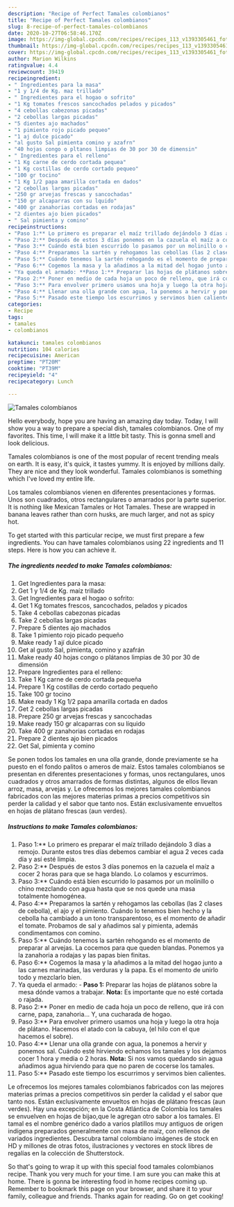 ```yaml
---
description: "Recipe of Perfect Tamales colombianos"
title: "Recipe of Perfect Tamales colombianos"
slug: 8-recipe-of-perfect-tamales-colombianos
date: 2020-10-27T06:58:46.170Z
image: https://img-global.cpcdn.com/recipes/recipes_113_v1393305461_foto_foto_00003807/751x532cq70/tamales-colombianos-foto-principal.jpg
thumbnail: https://img-global.cpcdn.com/recipes/recipes_113_v1393305461_foto_foto_00003807/751x532cq70/tamales-colombianos-foto-principal.jpg
cover: https://img-global.cpcdn.com/recipes/recipes_113_v1393305461_foto_foto_00003807/751x532cq70/tamales-colombianos-foto-principal.jpg
author: Marion Wilkins
ratingvalue: 4.4
reviewcount: 39419
recipeingredient:
- " Ingredientes para la masa"
- "1 y 1/4 de Kg. maz trillado"
- " Ingredientes para el hogao o sofrito"
- "1 Kg tomates frescos sancochados pelados y picados"
- "4 cebollas cabezonas picadas"
- "2 cebollas largas picadas"
- "5 dientes ajo machados"
- "1 pimiento rojo picado pequeo"
- "1 aj dulce picado"
- "al gusto Sal pimienta comino y azafrn"
- "40 hojas congo o pltanos limpias de 30 por 30 de dimensin"
- " Ingredientes para el relleno"
- "1 Kg carne de cerdo cortada pequea"
- "1 Kg costillas de cerdo cortado pequeo"
- "100 gr tocino"
- "1 Kg 1/2 papa amarilla cortada en dados"
- "2 cebollas largas picadas"
- "250 gr arvejas frescas y sancochadas"
- "150 gr alcaparras con su lquido"
- "400 gr zanahorias cortadas en rodajas"
- "2 dientes ajo bien picados"
- " Sal pimienta y comino"
recipeinstructions:
- "Paso 1:** Lo primero es preparar el maíz trillado dejándolo 3 días a remojo. Durante estos tres días debemos cambiar el agua 2 veces cada día y así esté limpia."
- "Paso 2:** Después de estos 3 días ponemos en la cazuela el maíz a cocer 2 horas para que se haga blando. Lo colamos y escurrimos."
- "Paso 3:** Cuándo está bien escurrido lo pasamos por un molinillo o chino mezclando con agua hasta que se nos quede una masa totalmente homogénea."
- "Paso 4:** Preparamos la sartén y rehogamos las cebollas (las 2 clases de cebolla), el ajo y el pimiento. Cuándo lo tenemos bien hecho y la cebolla ha cambiado a un tono transparentoso, es el momento de añadir el tomate. Probamos de sal y añadimos sal y pimienta, además condimentamos con comino."
- "Paso 5:** Cuándo tenemos la sartén rehogando es el momento de preparar al arvejas. La cocemos para que queden blandas. Ponemos ya la zanahoria a rodajas y las papas bien finitas."
- "Paso 6:** Cogemos la masa y la añadimos a la mitad del hogao junto a las carnes marinadas, las verduras y la papa. Es el momento de unirlo todo y mezclarlo bien."
- "Ya queda el armado: **Paso 1:** Preparar las hojas de plátanos sobre la mesa dónde vamos a trabajar. **Nota:** Es importante que no esté cortada o rajada."
- "Paso 2:** Poner en medio de cada hoja un poco de relleno, que irá con carne, papa, zanahoria... Y, una cucharada de hogao."
- "Paso 3:** Para envolver primero usamos una hoja y luego la otra hoja de plátano. Hacemos el atado con la cabuya, (el hilo con el que hacemos el sobre)."
- "Paso 4:** Llenar una olla grande con agua, la ponemos a hervir y ponemos sal. Cuándo esté hirviendo echamos los tamales y los dejamos cocer 1 hora y media o 2 horas. **Nota:** Si nos vamos quedando sin agua añadimos agua hirviendo para que no paren de cocerse los tamales."
- "Paso 5:** Pasado este tiempo los escurrimos y servimos bien calientes."
categories:
- Recipe
tags:
- tamales
- colombianos

katakunci: tamales colombianos 
nutrition: 104 calories
recipecuisine: American
preptime: "PT20M"
cooktime: "PT39M"
recipeyield: "4"
recipecategory: Lunch

---
```



![Tamales colombianos](https://img-global.cpcdn.com/recipes/recipes_113_v1393305461_foto_foto_00003807/751x532cq70/tamales-colombianos-foto-principal.jpg)

Hello everybody, hope you are having an amazing day today. Today, I will show you a way to prepare a special dish, tamales colombianos. One of my favorites. This time, I will make it a little bit tasty. This is gonna smell and look delicious.

Tamales colombianos is one of the most popular of recent trending meals on earth. It is easy, it's quick, it tastes yummy. It is enjoyed by millions daily. They are nice and they look wonderful. Tamales colombianos is something which I've loved my entire life.

Los tamales colombianos vienen en diferentes presentaciones y formas. Unos son cuadrados, otros rectangulares o amarrados por la parte superior. It is nothing like Mexican Tamales or Hot Tamales. These are wrapped in banana leaves rather than corn husks, are much larger, and not as spicy hot.


To get started with this particular recipe, we must first prepare a few ingredients. You can have tamales colombianos using 22 ingredients and 11 steps. Here is how you can achieve it.

<!--inarticleads1-->

##### The ingredients needed to make Tamales colombianos:

1. Get  Ingredientes para la masa:
1. Get 1 y 1/4 de Kg. maíz trillado
1. Get  Ingredientes para el hogao o sofrito:
1. Get 1 Kg tomates frescos, sancochados, pelados y picados
1. Take 4 cebollas cabezonas picadas
1. Take 2 cebollas largas picadas
1. Prepare 5 dientes ajo machados
1. Take 1 pimiento rojo picado pequeño
1. Make ready 1 ají dulce picado
1. Get al gusto Sal, pimienta, comino y azafrán
1. Make ready 40 hojas congo o plátanos limpias de 30 por 30 de dimensión
1. Prepare  Ingredientes para el relleno:
1. Take 1 Kg carne de cerdo cortada pequeña
1. Prepare 1 Kg costillas de cerdo cortado pequeño
1. Take 100 gr tocino
1. Make ready 1 Kg 1/2 papa amarilla cortada en dados
1. Get 2 cebollas largas picadas
1. Prepare 250 gr arvejas frescas y sancochadas
1. Make ready 150 gr alcaparras con su líquido
1. Take 400 gr zanahorias cortadas en rodajas
1. Prepare 2 dientes ajo bien picados
1. Get  Sal, pimienta y comino


Se ponen todos los tamales en una olla grande, donde previamente se ha puesto en el fondo palitos o ameros de maiz. Estos tamales colombianos se presentan en diferentes presentaciones y formas, unos rectangulares, unos cuadrados y otros amarrados de formas distintas, algunos de ellos llevan arroz, masa, arvejas y. Le ofrecemos los mejores tamales colombianos fabricados con las mejores materias primas a precios competitivos sin perder la calidad y el sabor que tanto nos. Están exclusivamente envueltos en hojas de plátano frescas (aun verdes). 

<!--inarticleads2-->

##### Instructions to make Tamales colombianos:

1. Paso 1:** Lo primero es preparar el maíz trillado dejándolo 3 días a remojo. Durante estos tres días debemos cambiar el agua 2 veces cada día y así esté limpia.
1. Paso 2:** Después de estos 3 días ponemos en la cazuela el maíz a cocer 2 horas para que se haga blando. Lo colamos y escurrimos.
1. Paso 3:** Cuándo está bien escurrido lo pasamos por un molinillo o chino mezclando con agua hasta que se nos quede una masa totalmente homogénea.
1. Paso 4:** Preparamos la sartén y rehogamos las cebollas (las 2 clases de cebolla), el ajo y el pimiento. Cuándo lo tenemos bien hecho y la cebolla ha cambiado a un tono transparentoso, es el momento de añadir el tomate. Probamos de sal y añadimos sal y pimienta, además condimentamos con comino.
1. Paso 5:** Cuándo tenemos la sartén rehogando es el momento de preparar al arvejas. La cocemos para que queden blandas. Ponemos ya la zanahoria a rodajas y las papas bien finitas.
1. Paso 6:** Cogemos la masa y la añadimos a la mitad del hogao junto a las carnes marinadas, las verduras y la papa. Es el momento de unirlo todo y mezclarlo bien.
1. Ya queda el armado: - **Paso 1:** Preparar las hojas de plátanos sobre la mesa dónde vamos a trabajar. **Nota:** Es importante que no esté cortada o rajada.
1. Paso 2:** Poner en medio de cada hoja un poco de relleno, que irá con carne, papa, zanahoria... Y, una cucharada de hogao.
1. Paso 3:** Para envolver primero usamos una hoja y luego la otra hoja de plátano. Hacemos el atado con la cabuya, (el hilo con el que hacemos el sobre).
1. Paso 4:** Llenar una olla grande con agua, la ponemos a hervir y ponemos sal. Cuándo esté hirviendo echamos los tamales y los dejamos cocer 1 hora y media o 2 horas. **Nota:** Si nos vamos quedando sin agua añadimos agua hirviendo para que no paren de cocerse los tamales.
1. Paso 5:** Pasado este tiempo los escurrimos y servimos bien calientes.


Le ofrecemos los mejores tamales colombianos fabricados con las mejores materias primas a precios competitivos sin perder la calidad y el sabor que tanto nos. Están exclusivamente envueltos en hojas de plátano frescas (aun verdes). Hay una excepción; en la Costa Atlántica de Colombia los tamales se envuelven en hojas de bijao,que le agregan otro sabor a los tamales. El tamal es el nombre genérico dado a varios platillos muy antiguos de origen indígena preparados generalmente con masa de maíz, con rellenos de variados ingredientes. Descubra tamal colombiano imágenes de stock en HD y millones de otras fotos, ilustraciones y vectores en stock libres de regalías en la colección de Shutterstock. 

So that's going to wrap it up with this special food tamales colombianos recipe. Thank you very much for your time. I am sure you can make this at home. There is gonna be interesting food in home recipes coming up. Remember to bookmark this page on your browser, and share it to your family, colleague and friends. Thanks again for reading. Go on get cooking!
